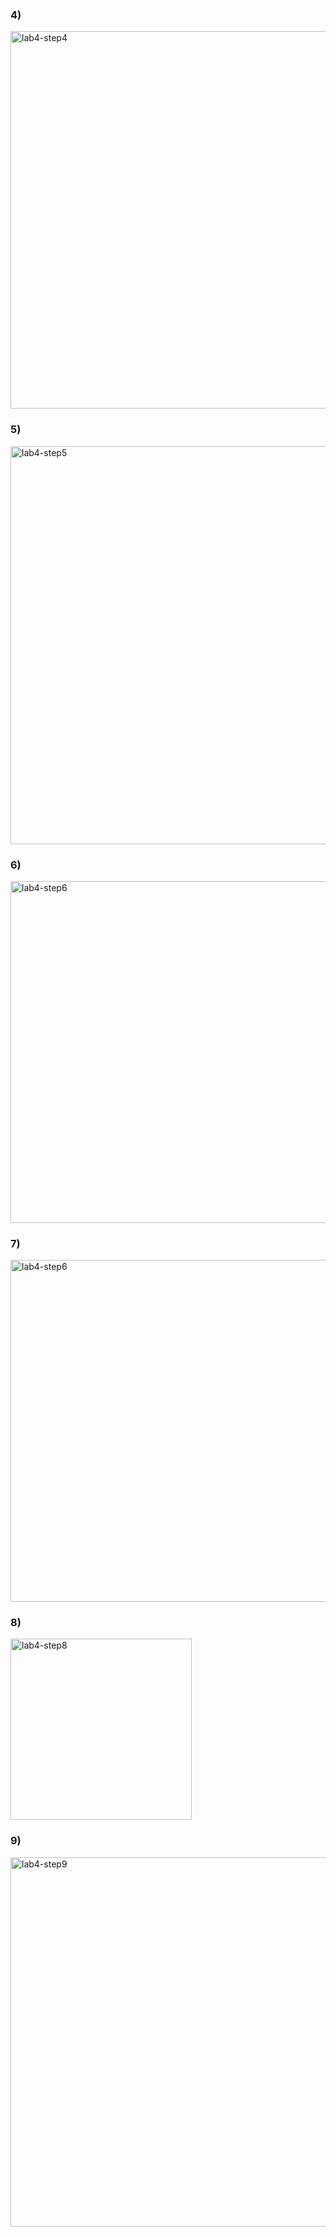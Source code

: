 ### 4)
<img width="604" alt="lab4-step4" src="https://github.com/shinaegyo/lab-report-4/assets/137027086/7558094b-da77-4bc3-9f5e-21702e7335e3">


### 5)
<img width="637" alt="lab4-step5" src="https://github.com/shinaegyo/lab-report-4/assets/137027086/fc8fbe1c-ebe2-445d-b897-0779240070be">


### 6)
<img width="547" alt="lab4-step6" src="https://github.com/shinaegyo/lab-report-4/assets/137027086/b44a45cd-1e5c-4047-bf7b-e44054c13faf">


### 7)
<img width="547" alt="lab4-step6" src="https://github.com/shinaegyo/lab-report-4/assets/137027086/23d34d2b-df0f-4694-9895-b498af2897f7">


### 8)
<img width="290" alt="lab4-step8" src="https://github.com/shinaegyo/lab-report-4/assets/137027086/76e07a4f-7316-4b81-ab80-0687334230a9">


### 9)
<img width="591" alt="lab4-step9" src="https://github.com/shinaegyo/lab-report-4/assets/137027086/94faa497-fe62-41e3-8e2b-535d5038fd3f">
